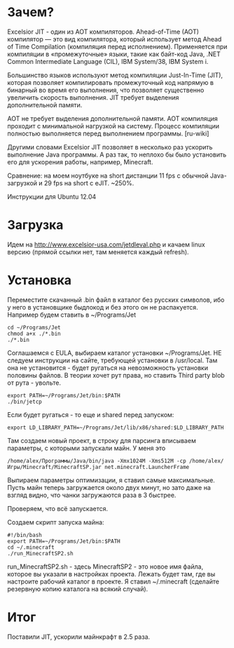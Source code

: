# Зачем?

Excelsior JIT - один из AOT компиляторов. Ahead-of-Time (AOT) компилятор
— это вид компилятора, который использует метод Ahead of Time
Compilation (компиляция перед исполнением). Применяется при компиляции в
«промежуточные» языки, такие как байт-код Java, .NET Common Intermediate
Language (CIL), IBM System/38, IBM System i.

Большинство языков используют метод компиляции Just-In-Time (JIT),
которая позволяет компилировать промежуточный код напрямую в
бинарный во время его выполнения, что позволяет существенно
увеличить скорость выполнения. JIT требует выделения
дополнительной памяти.

АОТ не требует выделения дополнительной памяти. АОТ компиляция проходит
с минимальной нагрузкой на систему. Процесс компиляции полностью
выполняется перед выполнением программы. \[ru-wiki\]

Другими словами Excelsior JIT позволяет в несколько раз ускорить
выполнение Java программы. А раз так, то неплохо бы было
установить его для ускорения работы, например, Minecraft.

Сравнение: на моем ноутбуке на short дистанции 11 fps с обычной
Java-загрузкой и 29 fps на short с eJIT. \~250%.

Инструкции для Ubuntu 12.04

# Загрузка

Идем на <http://www.excelsior-usa.com/jetdleval.php> и качаем linux
версию (прямой ссылки нет, там меняется каждый refresh).

# Установка

Переместите скачанный .bin файл в каталог без русских символов, ибо у
него в установщике быдлокод и без этого он не распакуется. Например
будем ставить в \~/Programs/Jet

`cd ~/Programs/Jet`  
`chmod a+x ./*.bin`  
`./*.bin`

Соглашаемся с EULA, выбираем каталог установки \~/Programs/Jet. НЕ
следуем инструкции на сайте, требующей установки в /usr/local. Там
она не установится - будет ругаться на невозможность установки половины
файлов. В теории хочет рут права, но ставить Third party blob от рута -
увольте.

`export PATH=~/Programs/Jet/bin:$PATH`  
`./bin/jetcp`

Если будет ругаться - то еще и shared перед запуском:

`export LD_LIBRARY_PATH=~/Programs/Jet/lib/x86/shared:$LD_LIBRARY_PATH`

Там создаем новый проект, в строку для парсинга вписываем параметры, с
которыми запускали майн. У меня это

`/home/alex/Программы/Java/bin/java -Xmx1024M -Xms512M -cp /home/alex/Игры/Minecraft/MinecraftSP.jar net.minecraft.LauncherFrame`

Выпираем параметры оптимизации, я ставил самые максимальные. Пусть майн
теперь загружается около двух минут, но зато даже на взгляд видно, что
чанки загружаются раза в 3 быстрее.

Проверяем, что всё запускается.

Создаем скрипт запуска майна:

`#!/bin/bash`  
`export PATH=~/Programs/Jet/bin:$PATH`  
`cd ~/.minecraft`  
`./run_MinecraftSP2.sh`

run\_MinecraftSP2.sh - здесь MinecraftSP2 - это новое имя файла, которое
вы указали в настройках проекта. Лежать будет там, где вы настроите
рабочий каталог в проекте. Я ставил \~/.minecraft (сделайте
резервную копию каталога на всякий случай).

# Итог

Поставили JIT, ускорили майнкрафт в 2.5 раза.
